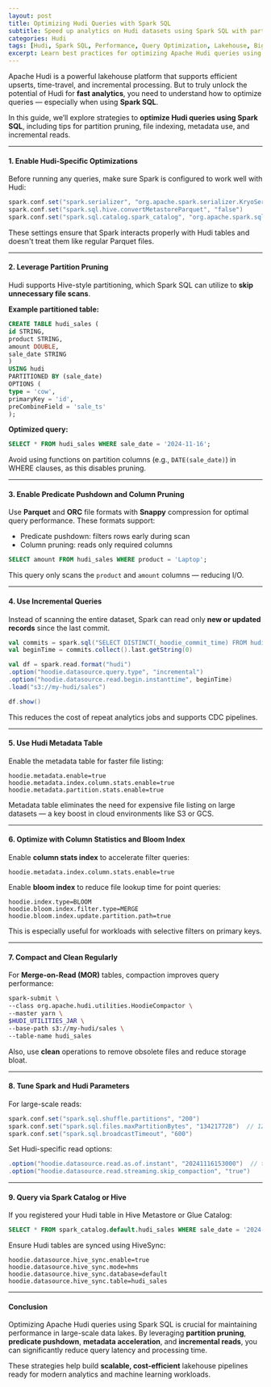 ```yaml
---
layout: post
title: Optimizing Hudi Queries with Spark SQL
subtitle: Speed up analytics on Hudi datasets using Spark SQL with partition pruning, predicate pushdown, and index tuning
categories: Hudi
tags: [Hudi, Spark SQL, Performance, Query Optimization, Lakehouse, Big Data, Incremental Processing]
excerpt: Learn best practices for optimizing Apache Hudi queries using Spark SQL. Improve performance with partition pruning, metadata tuning, column stats, and incremental read strategies.
---
```

Apache Hudi is a powerful lakehouse platform that supports efficient upserts, time-travel, and incremental processing. But to truly unlock the potential of Hudi for **fast analytics**, you need to understand how to optimize queries — especially when using **Spark SQL**.

In this guide, we’ll explore strategies to **optimize Hudi queries using Spark SQL**, including tips for partition pruning, file indexing, metadata use, and incremental reads.

---

#### 1. Enable Hudi-Specific Optimizations

Before running any queries, make sure Spark is configured to work well with Hudi:

```scala
spark.conf.set("spark.serializer", "org.apache.spark.serializer.KryoSerializer")
spark.conf.set("spark.sql.hive.convertMetastoreParquet", "false")
spark.conf.set("spark.sql.catalog.spark_catalog", "org.apache.spark.sql.hudi.catalog.HoodieCatalog")
```

These settings ensure that Spark interacts properly with Hudi tables and doesn't treat them like regular Parquet files.

---

#### 2. Leverage Partition Pruning

Hudi supports Hive-style partitioning, which Spark SQL can utilize to **skip unnecessary file scans**.

**Example partitioned table:**

```sql
CREATE TABLE hudi_sales (
id STRING,
product STRING,
amount DOUBLE,
sale_date STRING
)
USING hudi
PARTITIONED BY (sale_date)
OPTIONS (
type = 'cow',
primaryKey = 'id',
preCombineField = 'sale_ts'
);
```

**Optimized query:**

```sql
SELECT * FROM hudi_sales WHERE sale_date = '2024-11-16';
```

Avoid using functions on partition columns (e.g., `DATE(sale_date)`) in WHERE clauses, as this disables pruning.

---

#### 3. Enable Predicate Pushdown and Column Pruning

Use **Parquet** and **ORC** file formats with **Snappy** compression for optimal query performance. These formats support:

- Predicate pushdown: filters rows early during scan
- Column pruning: reads only required columns

```sql
SELECT amount FROM hudi_sales WHERE product = 'Laptop';
```

This query only scans the `product` and `amount` columns — reducing I/O.

---

#### 4. Use Incremental Queries

Instead of scanning the entire dataset, Spark can read only **new or updated records** since the last commit.

```scala
val commits = spark.sql("SELECT DISTINCT(_hoodie_commit_time) FROM hudi_sales ORDER BY _hoodie_commit_time DESC LIMIT 2")
val beginTime = commits.collect().last.getString(0)

val df = spark.read.format("hudi")
.option("hoodie.datasource.query.type", "incremental")
.option("hoodie.datasource.read.begin.instanttime", beginTime)
.load("s3://my-hudi/sales")

df.show()
```

This reduces the cost of repeat analytics jobs and supports CDC pipelines.

---

#### 5. Use Hudi Metadata Table

Enable the metadata table for faster file listing:

```properties
hoodie.metadata.enable=true
hoodie.metadata.index.column.stats.enable=true
hoodie.metadata.partition.stats.enable=true
```

Metadata table eliminates the need for expensive file listing on large datasets — a key boost in cloud environments like S3 or GCS.

---

#### 6. Optimize with Column Statistics and Bloom Index

Enable **column stats index** to accelerate filter queries:

```properties
hoodie.metadata.index.column.stats.enable=true
```

Enable **bloom index** to reduce file lookup time for point queries:

```properties
hoodie.index.type=BLOOM
hoodie.bloom.index.filter.type=MERGE
hoodie.bloom.index.update.partition.path=true
```

This is especially useful for workloads with selective filters on primary keys.

---

#### 7. Compact and Clean Regularly

For **Merge-on-Read (MOR)** tables, compaction improves query performance:

```bash
spark-submit \
--class org.apache.hudi.utilities.HoodieCompactor \
--master yarn \
$HUDI_UTILITIES_JAR \
--base-path s3://my-hudi/sales \
--table-name hudi_sales
```

Also, use **clean** operations to remove obsolete files and reduce storage bloat.

---

#### 8. Tune Spark and Hudi Parameters

For large-scale reads:

```scala
spark.conf.set("spark.sql.shuffle.partitions", "200")
spark.conf.set("spark.sql.files.maxPartitionBytes", "134217728")  // 128MB
spark.conf.set("spark.sql.broadcastTimeout", "600")
```

Set Hudi-specific read options:

```scala
.option("hoodie.datasource.read.as.of.instant", "20241116153000")  // time-travel
.option("hoodie.datasource.read.streaming.skip_compaction", "true")
```

---

#### 9. Query via Spark Catalog or Hive

If you registered your Hudi table in Hive Metastore or Glue Catalog:

```sql
SELECT * FROM spark_catalog.default.hudi_sales WHERE sale_date = '2024-11-16';
```

Ensure Hudi tables are synced using HiveSync:

```properties
hoodie.datasource.hive_sync.enable=true
hoodie.datasource.hive_sync.mode=hms
hoodie.datasource.hive_sync.database=default
hoodie.datasource.hive_sync.table=hudi_sales
```

---

#### Conclusion

Optimizing Apache Hudi queries using Spark SQL is crucial for maintaining performance in large-scale data lakes. By leveraging **partition pruning**, **predicate pushdown**, **metadata acceleration**, and **incremental reads**, you can significantly reduce query latency and processing time.

These strategies help build **scalable, cost-efficient** lakehouse pipelines ready for modern analytics and machine learning workloads.
